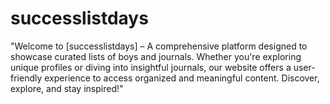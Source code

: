 # successlistdays
"Welcome to [successlistdays] – A comprehensive platform designed to showcase curated lists of boys and journals. Whether you're exploring unique profiles or diving into insightful journals, our website offers a user-friendly experience to access organized and meaningful content. Discover, explore, and stay inspired!"
